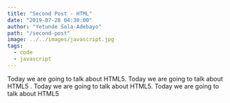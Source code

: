 ```yaml
---
title: "Second Post - HTML"
date: "2019-07-28 04:30:00"
author: "Yetunde Sola-Adebayo"
path: "/second-post"
image: ../../images/javascript.jpg
tags:
  - code
  - javascript
---
```


Today we are going to talk about HTML5. Today we are going to talk about HTML5
. Today we are going to talk about HTML5. Today we are going to talk about HTML5
